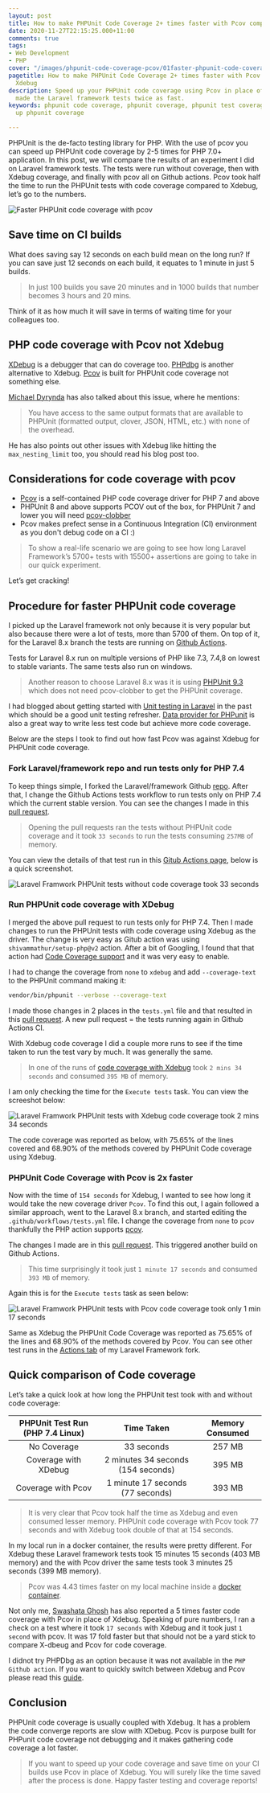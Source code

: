 ```yaml
---
layout: post
title: How to make PHPUnit Code Coverage 2+ times faster with Pcov compared to Xdebug
date: 2020-11-27T22:15:25.000+11:00
comments: true
tags:
- Web Development
- PHP
cover: "/images/phpunit-code-coverage-pcov/01faster-phpunit-code-coverage.jpg"
pagetitle: How to make PHPUnit Code Coverage 2+ times faster with Pcov compared to
  Xdebug
description: Speed up your PHPUnit code coverage using Pcov in place of Xdebug. Pcov
  made the Laravel framework tests twice as fast.
keywords: phpunit code coverage, phpunit coverage, phpunit test coverage, pcov, speed
  up phpunit coverage

---
```

PHPUnit is the de-facto testing library for PHP. With the use of pcov you can speed up PHPUnit code coverage by 2-5 times for PHP 7.0+ application. In this post, we will compare the results of an experiment I did on Laravel framework tests. The tests were run without coverage, then with Xdebug coverage, and finally with pcov all on Github actions. Pcov took half the time to run the PHPUnit tests with code coverage compared to Xdebug, let’s go to the numbers.

<!-- more -->

<img class="center" loading="lazy" src="/images/phpunit-code-coverage-pcov/01faster-phpunit-code-coverage.jpg" title="Faster PHPUnit code coverage with pcov" alt="Faster PHPUnit code coverage with pcov">

## Save time on CI builds

What does saving say 12 seconds on each build mean on the long run? If you can save just 12 seconds on each build, it equates to 1 minute in just 5 builds.

> In just 100 builds you save 20 minutes and in 1000 builds that number becomes 3 hours and 20 mins.

Think of it as how much it will save in terms of waiting time for your colleagues too.

## PHP code coverage with Pcov not Xdebug

[XDebug](https://xdebug.org/) is a debugger that can do coverage too. [PHPdbg](https://www.php.net/manual/en/intro.phpdbg.php) is another alternative to Xdebug. [Pcov](https://github.com/krakjoe/pcov) is built for PHPUnit code coverage not something else.

[Michael Dyrynda](https://dyrynda.com.au/blog/using-pcov-instead-of-xdebug-for-coverage) has also talked about this issue, where he mentions:

> You have access to the same output formats that are available to PHPUnit (formatted output, clover, JSON, HTML, etc.) with none of the overhead.

He has also points out other issues with Xdebug like hitting the `max_nesting_limit` too, you should read his blog post too.

## Considerations for code coverage with pcov

* [Pcov](https://github.com/krakjoe/pcov) is a self-contained PHP code coverage driver for PHP 7 and above
* PHPUnit 8 and above supports PCOV out of the box, for PHPUnit 7 and lower you will need [pcov-clobber](https://github.com/krakjoe/pcov-clobber)
* Pcov makes prefect sense in a Continuous Integration (CI) environment as you don't debug code on a CI :)

> To show a real-life scenario we are going to see how long Laravel Framework’s 5700+ tests with 15500+ assertions are going to take in our quick experiment.

Let’s get cracking!

## Procedure for faster PHPUnit code coverage

I picked up the Laravel framework not only because it is very popular but also because there were a lot of tests, more than 5700 of them. On top of it, for the Laravel 8.x branch the tests are running on [Github Actions](https://github.com/laravel/framework/actions).

Tests for Laravel 8.x run on multiple versions of PHP like 7.3, 7.4,8 on lowest to stable variants. The same tests also run on windows.

> Another reason to choose Laravel 8.x was it is using [PHPUnit  9.3](https://github.com/laravel/framework/blob/8.x/composer.json#L89) which does not need pcov-clobber to get the PHPUnit coverage.

I had blogged about getting started with [Unit testing in Laravel](/blog/2015/07/getting-started-with-unit-testing-in-laravel/) in the past which should be a good unit testing refresher. [Data provider for PHPunit](/blog/2014/02/using-phpunit-data-provider-for-less/) is also a great way to write less test code but achieve more code coverage.

Below are the steps I took to find out how fast Pcov was against Xdebug for PHPUnit code coverage.

### Fork Laravel/framework repo and run tests only for PHP 7.4

To keep things simple, I forked the Laravel/framework Github [repo](https://github.com/geshan/framework). After that, I change the Github Actions tests workflow to run tests only on PHP 7.4 which the current stable version. You can see the changes I made in this [pull request](https://github.com/geshan/framework/pull/1/files).

> Opening the pull requests ran the tests without PHPUnit code coverage and it took `33 seconds` to run the tests consuming `257MB` of memory.

You can view the details of that test run in this [Gitub Actions page](https://github.com/geshan/framework/runs/1458355879?check_suite_focus=true), below is a quick screenshot.

<img class="center" loading="lazy" src="/images/phpunit-code-coverage-pcov/02phpunit-tests-without-coverage.jpg" title="Laravel Framwork PHPUnit tests without code coverage" alt="Laravel Framwork PHPUnit tests without code coverage took 33 seconds">

### Run PHPUnit code coverage with XDebug

I merged the above pull request to run tests only for PHP 7.4. Then I made changes to run the PHPUnit tests with code coverage using Xdebug as the driver. The change is very easy as Gitub action was using `shivammathur/setup-php@v2` action. After a bit of Googling, I found that that action had [Code Coverage support](https://github.com/marketplace/actions/setup-php-action#signal_strength-coverage-support) and it was very easy to enable.

I had to change the coverage from `none` to `xdebug` and add `--coverage-text` to the PHPUnit command making it:

``` bash
vendor/bin/phpunit --verbose --coverage-text
```

I made those changes in 2 places in the `tests.yml` file and that resulted in this [pull request](https://github.com/geshan/framework/pull/2/files). A new pull request = the tests running again in Github Actions CI.

With Xdebug code coverage I did a couple more runs to see if the time taken to run the test vary by much. It was generally the same.

> In one of the runs of [code coverage with Xdebug](https://github.com/geshan/framework/runs/1458520731?check_suite_focus=true) took `2 mins 34 seconds` and consumed `395 MB` of memory.

I am only checking the time for the `Execute tests` task. You can view the screeshot below:

<img class="center" loading="lazy" src="/images/phpunit-code-coverage-pcov/03phpunit-tests-with-xdebug.jpg" title="Laravel Framwork PHPUnit tests with Xdebug code coverage" alt="Laravel Framwork PHPUnit tests with Xdebug code coverage took 2 mins 34 seconds">

The code coverage was reported as below, with 75.65% of the lines covered and 68.90% of the methods covered by PHPUnit Code coverage using Xdebug.

### PHPUnit Code Coverage with Pcov is 2x faster

Now with the time of `154 seconds` for Xdebug, I wanted to see how long it would take the new coverage driver `Pcov`. To find this out, I again followed a similar approach, went to the Laravel 8.x branch, and started editing the `.github/workflows/tests.yml` file. I change the coverage from `none` to `pcov` thankfully the PHP action supports [pcov](https://github.com/marketplace/actions/setup-php-action#pcov).

The changes I made are in this [pull request](https://github.com/geshan/framework/pull/3/files). This triggered another build on Github Actions.

> This time surprisingly it took just `1 minute 17 seconds` and consumed `393 MB` of memory.

Again this is for the `Execute tests` task as seen below:

<img class="center" loading="lazy" src="/images/phpunit-code-coverage-pcov/04phpunit-tests-with-pcov.jpg" title="Laravel Framwork PHPUnit tests with Pcov code coverage" alt="Laravel Framwork PHPUnit tests with Pcov code coverage took only 1 min 17 seconds">

Same as Xdebug the PHPUnit Code Coverage was reported as 75.65% of the lines and 68.90% of the methods covered by Pcov. You can see other test runs in the [Actions tab](https://github.com/geshan/framework/actions) of my Laravel Framework fork.

## Quick comparison of Code coverage

Let’s take a quick look at how long the PHPUnit test took with and without code coverage:

| PHPUnit Test Run (PHP 7.4 Linux) | Time Taken | Memory Consumed |
| :---: | :---: | :---: |
| No Coverage | 33 seconds | 257 MB |
| Coverage with XDebug | 2 minutes 34 seconds (154 seconds) | 395 MB |
| Coverage with Pcov | 1 minute 17 seconds (77 seconds) | 393 MB |

> It is very clear that Pcov took half the time as Xdebug and even consumed lesser memory. PHPUnit code coverage with Pcov took 77 seconds and with Xdebug took double of that at 154 seconds.

In my local run in a docker container, the results were pretty different.  For Xdebug these Laravel framework tests took 15 minutes 15 seconds (403 MB memory) and the with Pcov driver the same tests took 3 minutes 25 seconds (399 MB memory).

> Pcov was 4.43 times faster on my local machine inside a [docker container](https://github.com/lorisleiva/laravel-docker/blob/master/7.4/Dockerfile).

Not only me, [Swashata Ghosh](https://dev.to/swashata/setup-php-pcov-for-5-times-faster-phpunit-code-coverage-3d9c) has also reported a 5 times faster code coverage with Pcov in place of Xdebug. Speaking of pure numbers, I ran a check on a test where it took `17 seconds` with Xdebug and it took just `1 second` with pcov. It was 17 fold faster but that should not be a yard stick to compare X-dbeug and Pcov for code coverage.

I didnot try PHPDbg as an option because it was not available in the `PHP Github action`. If you want to quickly switch between Xdebug and Pcov please read this [guide](https://localheinz.com/blog/2020/05/16/quickly-switching-between-pcov-and-xdebug/).

## Conclusion

PHPUnit code coverage is usually coupled with Xdebug. It has a problem the code converge reports are slow with XDebug. Pcov is purpose built for PHPunit code coverage not debugging and it makes gathering code coverage a lot faster.

> If you want to speed up your code coverage and save time on your CI builds use Pcov in place of Xdebug. You will surely like the time saved after the process is done. Happy faster testing and coverage reports!